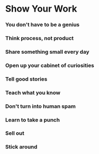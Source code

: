 # Show Your Work

### You don't have to be a genius

### Think process, not product

### Share something small every day

### Open up your cabinet of curiosities

### Tell good stories

### Teach what you know

### Don't turn into human spam

### Learn to take a punch

### Sell out

### Stick around

